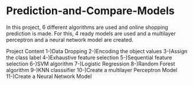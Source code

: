# Prediction-and-Compare-Models
In this project, 6 different algorithms are used and online shopping prediction is made. For this, 4 ready models are used and a multilayer perceptron and a neural network model are created.

Project Content
1-)Data Dropping
2-)Encoding the object values
3-)Assign the class label
4-)Exhaustive feature selection
5-)Sequential feature selection
6-)SVM algorithm
7-)Logistic Regression
8-)Random Forest algorithm
9-)KNN classsifier
10-)Create a multilayer Perceptron Model
11-)Create a Neural Network Model
